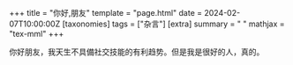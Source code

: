 +++
title = "你好,朋友"
template = "page.html"
date = 2024-02-07T10:00:00Z
[taxonomies]
tags = ["杂言"]
[extra]
summary = " "
mathjax = "tex-mml"
+++

你好朋友，我天生不具備社交技能的有利趋势。但是我是很好的人，真的。

